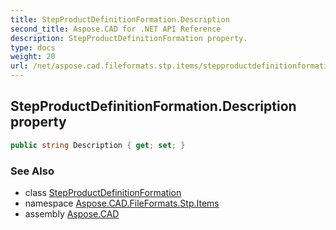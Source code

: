 ```yaml
---
title: StepProductDefinitionFormation.Description
second_title: Aspose.CAD for .NET API Reference
description: StepProductDefinitionFormation property. 
type: docs
weight: 20
url: /net/aspose.cad.fileformats.stp.items/stepproductdefinitionformation/description/
---
```

## StepProductDefinitionFormation.Description property

```csharp
public string Description { get; set; }
```

### See Also

* class [StepProductDefinitionFormation](../)
* namespace [Aspose.CAD.FileFormats.Stp.Items](../../stepproductdefinitionformation/)
* assembly [Aspose.CAD](../../../)


